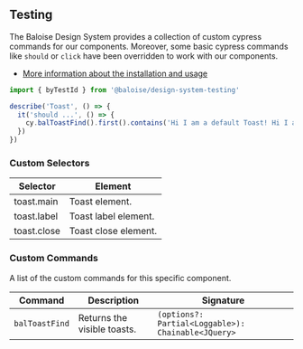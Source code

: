 ## Testing

The Baloise Design System provides a collection of custom cypress commands for our components. Moreover, some basic cypress commands like `should` or `click` have been overridden to work with our components.

- [More information about the installation and usage](?path=/docs/development-testing--page)

<!-- START: human documentation -->

```typescript
import { byTestId } from '@baloise/design-system-testing'

describe('Toast', () => {
  it('should ...', () => {
    cy.balToastFind().first().contains('Hi I am a default Toast! Hi I am a default Toast!')
  })
})
```

### Custom Selectors

| Selector    | Element              |
| ----------- | -------------------- |
| toast.main  | Toast element.       |
| toast.label | Toast label element. |
| toast.close | Toast close element. |

<!-- END: human documentation -->

### Custom Commands

A list of the custom commands for this specific component.

| Command        | Description                 | Signature                                          |
| -------------- | --------------------------- | -------------------------------------------------- |
| `balToastFind` | Returns the visible toasts. | `(options?: Partial<Loggable>): Chainable<JQuery>` |
